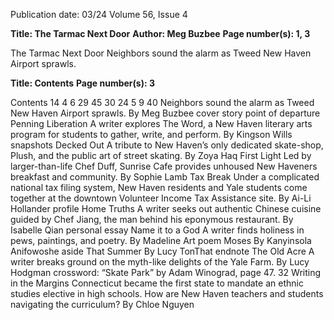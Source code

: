 Publication date: 03/24
Volume 56, Issue 4

**Title: The Tarmac Next Door**
**Author: Meg Buzbee**
**Page number(s): 1, 3**

The Tarmac Next Door
Neighbors sound the alarm as Tweed New Haven 
Airport sprawls. 


**Title: Contents**
**Page number(s): 3**

Contents
14
4
6
29
45
30
24
5
9
40
Neighbors sound the alarm as Tweed New 
Haven Airport sprawls. 
By Meg Buzbee
cover story
point of departure
Penning Liberation
A writer explores The Word, a New Haven literary arts program for 
students to gather, write, and perform.
By Kingson Wills
snapshots
Decked Out
A tribute to New Haven’s only dedicated skate-shop, Plush, and the 
public art of street skating. 
By Zoya Haq 
First Light
Led by larger-than-life Chef Duff, Sunrise Cafe provides unhoused 
New Haveners breakfast and community.
By Sophie Lamb
Tax Break 
Under a complicated national tax filing system, New Haven 
residents and  Yale students come together at the downtown Volunteer 
Income Tax Assistance site. 
By Ai-Li Hollander
profile
Home Truths
A writer seeks out authentic Chinese cuisine guided by Chef Jiang, the 
man behind his eponymous restaurant.
By Isabelle Qian
personal essay
Name it to a God
A writer finds holiness in pews, paintings, and poetry.
By Madeline Art
poem
Moses
By Kanyinsola Anifowoshe
aside
That Summer
By Lucy TonThat
endnote
The Old Acre
A writer breaks ground on the myth-like delights of the Yale Farm. 
By Lucy Hodgman
crossword: “Skate Park”  by Adam Winograd, page 47.
32
Writing in the Margins
Connecticut became the first state to mandate 
an ethnic studies elective in high schools. 
How are New Haven teachers and students 
navigating the curriculum?
By Chloe Nguyen